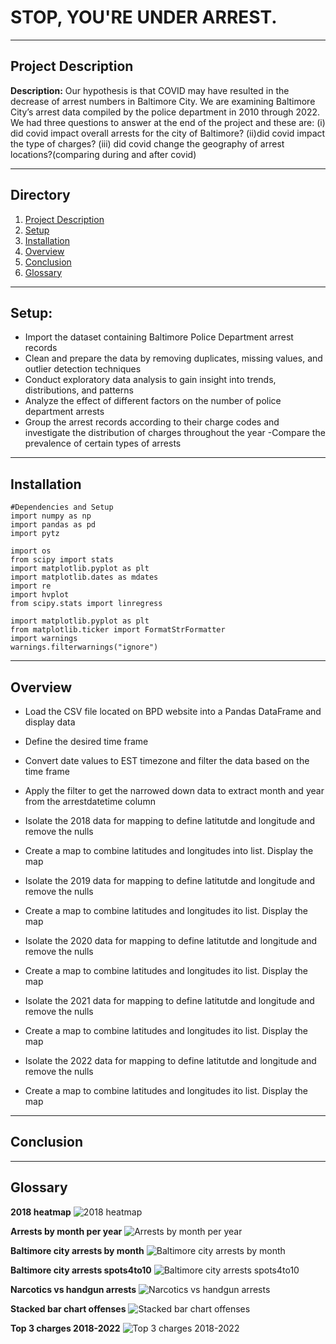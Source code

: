 # STOP, YOU'RE UNDER ARREST.

---

## Project Description

**Description:** Our hypothesis is that COVID may have resulted in the decrease of arrest numbers in Baltimore City. We are examining Baltimore City’s arrest data compiled by the police department in 2010 through 2022. We had three questions to answer at the end of the project and these are: (i) did covid impact overall arrests for the city of Baltimore? (ii)did covid impact the type of charges? (iii) did covid change the geography of arrest locations?(comparing during and after covid)

---

## Directory
1. [Project Description](#Project-Description)
2. [Setup](#Setup)
3. [Installation](#Installation)
4. [Overview](#Overview)
5. [Conclusion](#Conclusion)
6. [Glossary](#Glossary)

---

## Setup: 
- Import the dataset containing Baltimore Police Department arrest records
- Clean and prepare the data by removing duplicates, missing values, and outlier detection techniques 
- Conduct exploratory data analysis to gain insight into trends, distributions, and patterns 
- Analyze the effect of different factors on the number of police department arrests 
- Group the arrest records according to their charge codes and investigate the distribution of charges throughout the year 
-Compare the prevalence of certain types of arrests

---

## Installation

    #Dependencies and Setup
    import numpy as np
    import pandas as pd
    import pytz

    import os 
    from scipy import stats
    import matplotlib.pyplot as plt
    import matplotlib.dates as mdates
    import re
    import hvplot
    from scipy.stats import linregress

    import matplotlib.pyplot as plt
    from matplotlib.ticker import FormatStrFormatter
    import warnings
    warnings.filterwarnings("ignore")

---

## Overview

- Load the CSV file located on BPD website into a Pandas DataFrame and display data

- Define the desired time frame

- Convert date values to EST timezone and filter the data based on the time frame

- Apply the filter to get the narrowed down data to extract month and year from the arrestdatetime column

- Isolate the 2018 data for mapping to define latitutde and longitude and remove the nulls
  
- Create a map to combine latitudes and longitudes into list. Display the map

- Isolate the 2019 data for mapping to define latitutde and longitude and remove the nulls
  
- Create a map to combine latitudes and longitudes ito list. Display the map

- Isolate the 2020 data for mapping to define latitutde and longitude and remove the nulls
 
- Create a map to combine latitudes and longitudes ito list. Display the map

- Isolate the 2021 data for mapping to define latitutde and longitude and remove the nulls
  
- Create a map to combine latitudes and longitudes ito list. Display the map

- Isolate the 2022 data for mapping to define latitutde and longitude and remove the nulls

- Create a map to combine latitudes and longitudes ito list. Display the map

---

## Conclusion


---

## Glossary

**2018 heatmap**
![2018 heatmap](Data/2018_heatmap.png)

**Arrests by month per year**
![Arrests by month per year](Data/Arrests_by_month_year.png)

**Baltimore city arrests by month**
![Baltimore city arrests by month](Data/Baltimore_City_arrests_by_month.png)

**Baltimore city arrests spots4to10**
![Baltimore city arrests spots4to10](Data/Baltimore_City_arrests_spots4to10.png)

**Narcotics vs handgun arrests**
![Narcotics vs handgun arrests](Data/narcotics_vs_handgun_arrests.png)

**Stacked bar chart offenses**
![Stacked bar chart offenses](Data/stacked_bar_chart_offenses.png)

**Top 3 charges 2018-2022**
![Top 3 charges 2018-2022](Data/top_3_charges_2018-2022.png)















